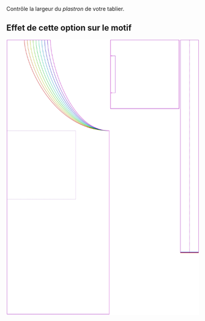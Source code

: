 Contrôle la largeur du *plastron* de votre tablier.

## Effet de cette option sur le motif

![Cette image montre l'effet de cette option en superposant plusieurs variantes qui ont une valeur différente pour cette option](albert_bibwidth_sample.svg "Effet de cette option sur le motif")
